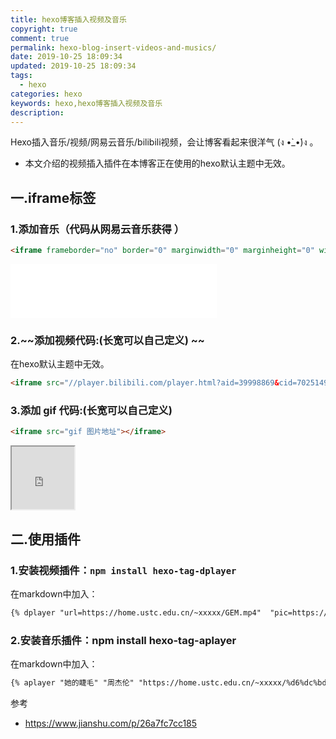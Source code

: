 ```yaml
---
title: hexo博客插入视频及音乐
copyright: true
comment: true
permalink: hexo-blog-insert-videos-and-musics/
date: 2019-10-25 18:09:34
updated: 2019-10-25 18:09:34
tags:
  - hexo
categories: hexo
keywords: hexo,hexo博客插入视频及音乐
description:
---
```

Hexo插入音乐/视频/网易云音乐/bilibili视频，会让博客看起来很洋气 (ง •̀_•́)ง 。

- 本文介绍的视频插入插件在本博客正在使用的hexo默认主题中无效。

<!-- more -->

## 一.iframe标签

### 1.添加音乐（代码从网易云音乐获得 ）

```html
<iframe frameborder="no" border="0" marginwidth="0" marginheight="0" width=330 height=86 src="音乐地址"></iframe>
```

<iframe frameborder="no" border="0" marginwidth="0" marginheight="0" width=330 height=86 src="//music.163.com/outchain/player?type=2&id=421160838&auto=0&height=66"></iframe>

### 2.~~添加视频代码:(长宽可以自己定义) ~~

在hexo默认主题中无效。

```html
<iframe src="//player.bilibili.com/player.html?aid=39998869&cid=70251492&page=1" scrolling="no" border="0" frameborder="no" framespacing="0" allowfullscreen="true"> </iframe>
```

### 3.添加 gif 代码:(长宽可以自己定义)

```html
<iframe src="gif 图片地址"></iframe>
```

<iframe height=100 width=100 src="https://cdn.jsdelivr.net/gh/laiczhang/blogPic@master/blog/bu8is-0y6hi.gif"></iframe>

## 二.使用插件

### 1.安装视频插件：`npm install hexo-tag-dplayer`

在markdown中加入：

```html
{% dplayer "url=https://home.ustc.edu.cn/~xxxxx/GEM.mp4"  "pic=https://home.ustc.edu.cn/~xxxxx/GEM.jpg" "loop=yes" "theme=#FADFA3" "autoplay=false" "token=tokendemo" %}
```

### 2.安装音乐插件：npm install hexo-tag-aplayer

在markdown中加入：

```html
{% aplayer "她的睫毛" "周杰伦" "https://home.ustc.edu.cn/~xxxxx/%d6%dc%bd%dc%c2%d7%20-%20%cb%fd%b5%c4%bd%de%c3%ab.mp3" "https://home.ustc.edu.cn/~xxxxx/jay.jpg" "autoplay=false" %}
```

参考

- <https://www.jianshu.com/p/26a7fc7cc185>
